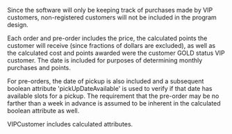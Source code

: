 Since the software will only be keeping track of purchases made by VIP customers, non-registered customers will not be 
included in the program design.

Each order and pre-order includes the price, the calculated points the customer will receive (since fractions of dollars
are excluded), as well as the calculated cost and points awarded were the customer GOLD status VIP customer.  The date
is included for purposes of determining monthly purchases and points.

For pre-orders, the date of pickup is also included and a subsequent boolean attribute 'pickUpDateAvailable' is used to 
verify if that date has available slots for a pickup.  The requirement that the pre-order may be no farther than a week 
in advance is assumed to be inherent in the calculated boolean attribute as well.

VIPCustomer includes calculated attributes.  
